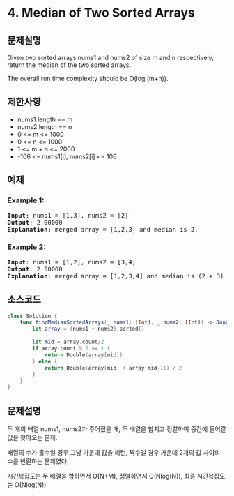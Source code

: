 # 4. Median of Two Sorted Arrays

## 문제설명
Given two sorted arrays nums1 and nums2 of size m and n respectively, return the median of the two sorted arrays.

The overall run time complexity should be O(log (m+n)).

## 제한사항
- nums1.length == m
- nums2.length == n
- 0 <= m <= 1000
- 0 <= n <= 1000
- 1 <= m + n <= 2000
- -106 <= nums1[i], nums2[i] <= 106
## 예제
### Example 1:
<pre>
<b>Input</b>: nums1 = [1,3], nums2 = [2]
<b>Output</b>: 2.00000
<b>Explanation</b>: merged array = [1,2,3] and median is 2.
</pre>

### Example 2:
<pre>
<b>Input</b>: nums1 = [1,2], nums2 = [3,4]
<b>Output</b>: 2.50000
<b>Explanation</b>: merged array = [1,2,3,4] and median is (2 + 3) / 2 = 2.5.
</pre>

## 소스코드
```Swift
class Solution {
    func findMedianSortedArrays(_ nums1: [Int], _ nums2: [Int]) -> Double {
        let array = (nums1 + nums2).sorted()
        
        let mid = array.count/2
        if array.count % 2 >= 1 {
            return Double(array[mid])
        } else {
            return Double(array[mid] + array[mid-1]) / 2
        }
    }
}
```

## 문제설명
두 개의 배열 nums1, nums2가 주어졌을 때, 두 배열을 합치고 정렬하여 중간에 들어갈 값을 찾아오는 문제.

배열의 수가 홀수일 경우 그냥 가운데 값을 리턴, 짝수일 경우 가운데 2개의 값 사이의 수를 반환하는 문제였다.

시간복잡도는 두 배열을 합하면서 O(N+M), 정렬하면서 O(Nlog(N)),
최종 시간복잡도는 O(Nlog(N))